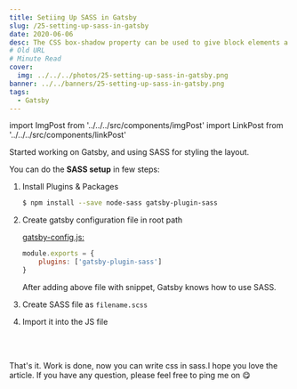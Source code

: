 ```yaml
---
title: Setiing Up SASS in Gatsby
slug: /25-setting-up-sass-in-gatsby
date: 2020-06-06
desc: The CSS box-shadow property can be used to give block elements a drop shadow or an inner shadow.
# Old URL
# Minute Read
cover:
  img: ../../../photos/25-setting-up-sass-in-gatsby.png
banner: ../../banners/25-setting-up-sass-in-gatsby.png
tags:
  - Gatsby
---
```


import ImgPost from '../../../src/components/imgPost'
import LinkPost from '../../../src/components/linkPost'

Started working on Gatsby, and using SASS for styling the layout.

You can do the **SASS setup** in few steps:

1. Install Plugins & Packages

   ```sh
   $ npm install --save node-sass gatsby-plugin-sass
   ```

2. Create gatsby configuration file in root path

   <u>gatsby-config.js:</u>

   ```js
   module.exports = {
       plugins: ['gatsby-plugin-sass']
   }
   ```

    After adding above file with snippet, Gatsby knows how to use SASS.

3. Create SASS file as `filename.scss`
4. Import it into the JS file

<br></br>

That's it. Work is done, now you can write css in sass.I hope you love the article. If you have any question, please feel free to ping me on <LinkPost href='https://twitter.com/suprabhasupi' name='@suprabhasupi' /> 😋
